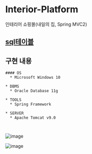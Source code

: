 # Interior-Platform
인테리어 쇼핑몰(내일의 집, Spring MVC2)

## [sql테이블](https://github.com/adbackend/Interior-Platform/blob/master/src/main/webapp/sql/LastEdit_table.sql)<br/>


## 구현 내용

```
#### OS
  * Microsoft Windows 10
  
* DBMS
  * Oracle Database 11g

* TOOLS
  * Spring Framework
  
* SERVER
  * Apache Tomcat v9.0

  

```

![image](https://user-images.githubusercontent.com/94349690/147401592-f5c00fa9-dfc6-4131-b466-60b05d88065b.png)

![image](https://user-images.githubusercontent.com/94349690/147401611-35171fe1-67d3-4ef2-9cdf-8f663b8e6951.png)




